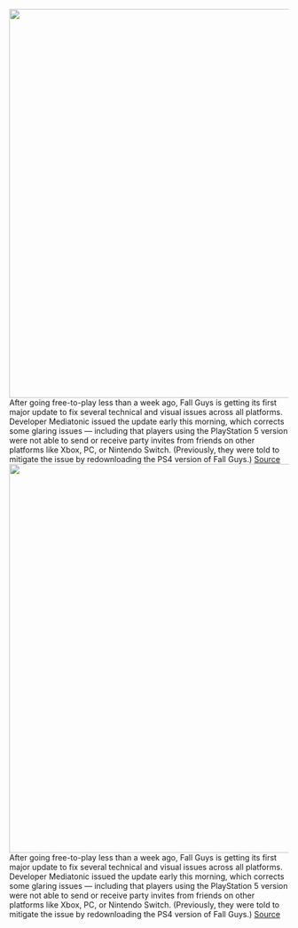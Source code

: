 <img src='https://cdn.vox-cdn.com/thumbor/c4_nzef3MDAuZhOo34kB4JLoFcs=/0x0:1088x612/1200x800/filters:focal(457x219:631x393)/cdn.vox-cdn.com/uploads/chorus_image/image/71020171/fall_guys_free_to_play.0.jpg' width='700px' /><br/>
After going free-to-play less than a week ago, Fall Guys is getting its first major update to fix several technical and visual issues across all platforms. Developer Mediatonic issued the update early this morning, which corrects some glaring issues — including that players using the PlayStation 5 version were not able to send or receive party invites from friends on other platforms like Xbox, PC, or Nintendo Switch. (Previously, they were told to mitigate the issue by redownloading the PS4 version of Fall Guys.)
<a href='https://www.theverge.com/2022/6/27/23184674/fall-guys-update-playstation-5-switch-technical-issues-fix'> Source <a/><img src='https://cdn.vox-cdn.com/thumbor/c4_nzef3MDAuZhOo34kB4JLoFcs=/0x0:1088x612/1200x800/filters:focal(457x219:631x393)/cdn.vox-cdn.com/uploads/chorus_image/image/71020171/fall_guys_free_to_play.0.jpg' width='700px' /><br/>
After going free-to-play less than a week ago, Fall Guys is getting its first major update to fix several technical and visual issues across all platforms. Developer Mediatonic issued the update early this morning, which corrects some glaring issues — including that players using the PlayStation 5 version were not able to send or receive party invites from friends on other platforms like Xbox, PC, or Nintendo Switch. (Previously, they were told to mitigate the issue by redownloading the PS4 version of Fall Guys.)
<a href='https://www.theverge.com/2022/6/27/23184674/fall-guys-update-playstation-5-switch-technical-issues-fix'> Source <a/>